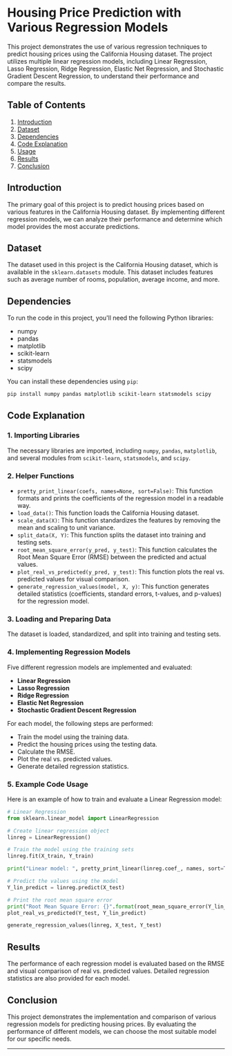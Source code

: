 

# Housing Price Prediction with Various Regression Models

This project demonstrates the use of various regression techniques to predict housing prices using the California Housing dataset. The project utilizes multiple linear regression models, including Linear Regression, Lasso Regression, Ridge Regression, Elastic Net Regression, and Stochastic Gradient Descent Regression, to understand their performance and compare the results.

## Table of Contents

1. [Introduction](#introduction)
2. [Dataset](#dataset)
3. [Dependencies](#dependencies)
4. [Code Explanation](#code-explanation)
5. [Usage](#usage)
6. [Results](#results)
7. [Conclusion](#conclusion)

## Introduction

The primary goal of this project is to predict housing prices based on various features in the California Housing dataset. By implementing different regression models, we can analyze their performance and determine which model provides the most accurate predictions.

## Dataset

The dataset used in this project is the California Housing dataset, which is available in the `sklearn.datasets` module. This dataset includes features such as average number of rooms, population, average income, and more.

## Dependencies

To run the code in this project, you'll need the following Python libraries:
- numpy
- pandas
- matplotlib
- scikit-learn
- statsmodels
- scipy

You can install these dependencies using `pip`:

```bash
pip install numpy pandas matplotlib scikit-learn statsmodels scipy
```

## Code Explanation

### 1. Importing Libraries

The necessary libraries are imported, including `numpy`, `pandas`, `matplotlib`, and several modules from `scikit-learn`, `statsmodels`, and `scipy`.

### 2. Helper Functions

- `pretty_print_linear(coefs, names=None, sort=False)`: This function formats and prints the coefficients of the regression model in a readable way.
- `load_data()`: This function loads the California Housing dataset.
- `scale_data(X)`: This function standardizes the features by removing the mean and scaling to unit variance.
- `split_data(X, Y)`: This function splits the dataset into training and testing sets.
- `root_mean_square_error(y_pred, y_test)`: This function calculates the Root Mean Square Error (RMSE) between the predicted and actual values.
- `plot_real_vs_predicted(y_pred, y_test)`: This function plots the real vs. predicted values for visual comparison.
- `generate_regression_values(model, X, y)`: This function generates detailed statistics (coefficients, standard errors, t-values, and p-values) for the regression model.

### 3. Loading and Preparing Data

The dataset is loaded, standardized, and split into training and testing sets.

### 4. Implementing Regression Models

Five different regression models are implemented and evaluated:
- **Linear Regression**
- **Lasso Regression**
- **Ridge Regression**
- **Elastic Net Regression**
- **Stochastic Gradient Descent Regression**

For each model, the following steps are performed:
- Train the model using the training data.
- Predict the housing prices using the testing data.
- Calculate the RMSE.
- Plot the real vs. predicted values.
- Generate detailed regression statistics.

### 5. Example Code Usage

Here is an example of how to train and evaluate a Linear Regression model:

```python
# Linear Regression
from sklearn.linear_model import LinearRegression

# Create linear regression object
linreg = LinearRegression()

# Train the model using the training sets
linreg.fit(X_train, Y_train)

print("Linear model: ", pretty_print_linear(linreg.coef_, names, sort=True))

# Predict the values using the model
Y_lin_predict = linreg.predict(X_test)

# Print the root mean square error 
print("Root Mean Square Error: {}".format(root_mean_square_error(Y_lin_predict, Y_test)))
plot_real_vs_predicted(Y_test, Y_lin_predict)

generate_regression_values(linreg, X_test, Y_test)
```



## Results

The performance of each regression model is evaluated based on the RMSE and visual comparison of real vs. predicted values. Detailed regression statistics are also provided for each model.

## Conclusion

This project demonstrates the implementation and comparison of various regression models for predicting housing prices. By evaluating the performance of different models, we can choose the most suitable model for our specific needs.

---

